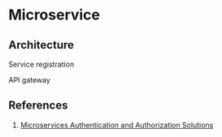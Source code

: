 # Microservice

## Architecture

Service registration

API gateway

## References

1. [Microservices Authentication and Authorization Solutions](https://medium.com/tech-tajawal/microservice-authentication-and-authorization-solutions-e0e5e74b248a)

